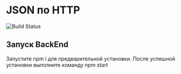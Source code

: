 # JSON по HTTP

![Build Status](https://finopolis.ru/local/templates/fino_new/img/logo_RU.svg)

## Запуск BackEnd

Запустите npm i для предварительной установки. После успешной установки выполните команду npm start
